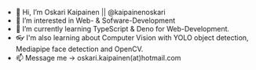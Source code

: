 - 👋 Hi, I’m Oskari Kaipainen || @kaipainenoskari
- 👀 I’m interested in Web- & Sofware-Development
- 🌱 I’m currently learning TypeScript & Deno for Web-Development.
- 👓 I'm also learning about Computer Vision with YOLO object detection, Mediapipe face detection and OpenCV.
- 📫 Message me -> oskari.kaipainen(at)hotmail.com

<!---
kaipainenoskari/kaipainenoskari is a ✨ special ✨ repository because its `README.md` (this file) appears on your GitHub profile.
You can click the Preview link to take a look at your changes.
--->
